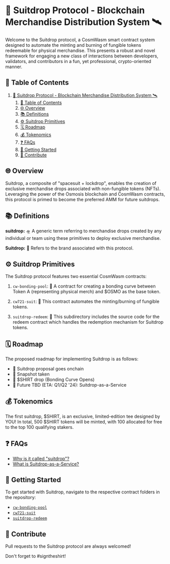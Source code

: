 # 🚀 Suitdrop Protocol - Blockchain Merchandise Distribution System 🛰️

Welcome to the Suitdrop protocol, a CosmWasm smart contract system designed to automate the minting and burning of fungible tokens redeemable for physical merchandise. This presents a robust and novel framework for engaging a new class of interactions between developers, validators, and contributors in a fun, yet professional, crypto-oriented manner.

## 📝 Table of Contents
1. [🚀 Suitdrop Protocol - Blockchain Merchandise Distribution System 🛰️](#-suitdrop-protocol---blockchain-merchandise-distribution-system-️)
   1. [📝 Table of Contents](#-table-of-contents)
   2. [🌐 Overview](#-overview)
   3. [📚 Definitions](#-definitions)
   4. [⚙️ Suitdrop Primitives](#️-suitdrop-primitives)
   5. [🗓️ Roadmap](#️-roadmap)
   6. [💰 Tokenomics](#-tokenomics)
   7. [❓ FAQs](#-faqs)
   8. [🏁 Getting Started](#-getting-started)
   9. [🤝 Contribute](#-contribute)

## 🌐 Overview

Suitdrop, a composite of "spacesuit + lockdrop", enables the creation of exclusive merchandise drops associated with non-fungible tokens (NFTs). Leveraging the power of the Osmosis blockchain and CosmWasm contracts, this protocol is primed to become the preferred AMM for future suitdrops. 

## 📚 Definitions
**suitdrop:** 🛸 A generic term referring to merchandise drops created by any individual or team using these primitives to deploy exclusive merchandise.

**Suitdrop:** 🚀 Refers to the brand associated with this protocol.

## ⚙️ Suitdrop Primitives
The Suitdrop protocol features two essential CosmWasm contracts:

1. `cw-bonding-pool`: 🔄 A contract for creating a bonding curve between Token A (representing physical merch) and $OSMO as the base token.

2. `cw721-suit`: 🎽 This contract automates the minting/burning of fungible tokens. 

3. `suitdrop-redeem`: 🎁 This subdirectory includes the source code for the redeem contract which handles the redemption mechanism for Suitdrop tokens.

## 🗓️ Roadmap
The proposed roadmap for implementing Suitdrop is as follows:
- 📝 Suitdrop proposal goes onchain
- 📸 Snapshot taken
- 🎽 $SHIRT drop (Bonding Curve Opens)
- 🚀 Future TBD (ETA: Q1/Q2 '24): Suitdrop-as-a-Service

## 💰 Tokenomics
The first suitdrop, $SHIRT, is an exclusive, limited-edition tee designed by YOU! In total, 500 $SHIRT tokens will be minted, with 100 allocated for free to the top 100 qualifying stakers. 

## ❓ FAQs
- [Why is it called "suitdrop"?](./FAQ.md#why-suitdrop)
- [What is Suitdrop-as-a-Service?](./FAQ.md#what-is-saas)

## 🏁 Getting Started
To get started with Suitdrop, navigate to the respective contract folders in the repository:
- [`cw-bonding-pool`](./contracts/cw-bonding-pool/README.md)
- [`cw721-suit`](./contracts/cw721-suit/README.md)
- [`suitdrop-redeem`](./contracts/suitdrop-redeem/README.md)

## 🤝 Contribute
Pull requests to the Suitdrop protocol are always welcomed!

Don't forget to #signtheshirt!

